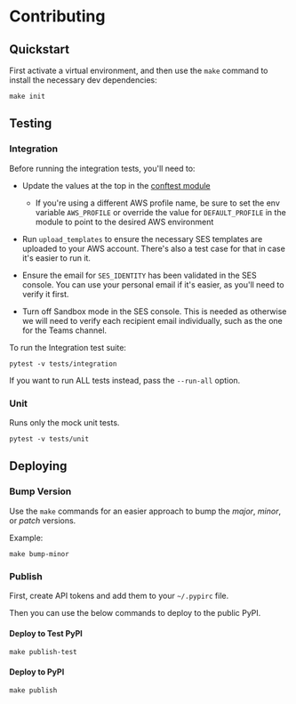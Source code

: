 # Contributing

## Quickstart

First activate a virtual environment, and then use the `make` command
to install the necessary dev dependencies:

```shell
make init
```

## Testing

### Integration

Before running the integration tests, you'll need to:

* Update the values at the top in the [conftest module](tests/conftest.py)

  * If you're using a different AWS profile name, be sure to set the env variable
    `AWS_PROFILE` or override the value for `DEFAULT_PROFILE` in the module 
    to point to the desired AWS environment

* Run `upload_templates` to ensure the necessary SES templates are uploaded
  to your AWS account. There's also a test case for that in case it's easier to run it.

* Ensure the email for `SES_IDENTITY` has been validated in the SES console.
  You can use your personal email if it's easier, as you'll need to verify it first.

* Turn off Sandbox mode in the SES console. This is needed as otherwise we will need
  to verify each recipient email individually, such as the one for the Teams channel.

To run the Integration test suite:

```shell
pytest -v tests/integration
```

If you want to run ALL tests instead, pass the `--run-all` option.

### Unit

Runs only the mock unit tests.

```shell
pytest -v tests/unit
```

## Deploying

### Bump Version

Use the `make` commands for an easier approach to bump the _major_, _minor_, or _patch_ versions.

Example:
```shell
make bump-minor
```

### Publish

First, create API tokens and add them to your `~/.pypirc` file.

Then you can use the below commands to deploy to the public PyPI.
#### Deploy to Test PyPI

```shell
make publish-test
```

#### Deploy to PyPI

```shell
make publish
```

